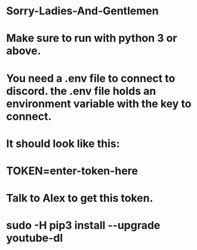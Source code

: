 # Sorry-Ladies-And-Gentlemen

# Make sure to run with python 3 or above. 

# You need a .env file to connect to discord. the .env file holds an environment variable with the key to connect.

# It should look like this:
# TOKEN=enter-token-here

# Talk to Alex to get this token.

# sudo -H pip3 install --upgrade youtube-dl
